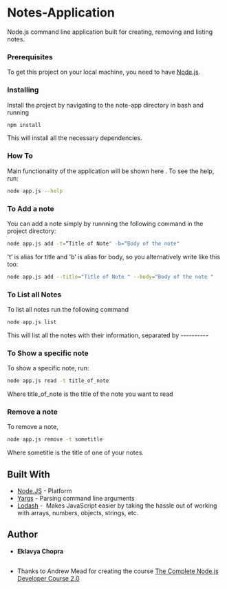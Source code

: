 # Notes-Application
Node.js command line application built for creating, removing and listing notes.


### Prerequisites

To get this project on your local machine, you need to have [Node.js](https://nodejs.org).

### Installing

Install the project  by navigating to the note-app directory  in bash  and running



```bash
npm install
```

This will install all the necessary dependencies. 

### How To

 Main functionality of the application will be shown here .
 To see the help, run: 

```bash
node app.js --help
```

###  To Add a note

You can add a note simply by runnning the following command in the project directory:

```bash
node app.js add -t=“Title of Note" -b=“Body of the note"
```

't’ is alias for title and 'b’ is alias for body, so you alternatively write like this too:

```bash
node app.js add --title="Title of Note " --body="Body of the note "
```


### To List all Notes

To list all notes run the following command


```bash
node app.js list
```

This will list all the notes with their information, separated by ----------

### To Show a specific note

To show a specific note, run:

```bash
node app.js read -t title_of_note
```

Where title_of_note is the title of the note you want to read

### Remove a note

To remove a note,

```bash
node app.js remove -t sometitle
```

Where sometitle is the title of one of your notes.


## Built With

* [Node.JS](http://nodejs.org) - Platform
* [Yargs](http://yargs.js.org/) - Parsing command line arguments 
* [Lodash](https://lodash.com) -  Makes JavaScript easier by taking the hassle out of working with arrays, numbers, objects, strings, etc. 

## Author

* **Eklavya Chopra** 

##
##


* Thanks to Andrew Mead for creating the course [The Complete Node.js Developer Course 2.0](https://www.udemy.com/the-complete-nodejs-developer-course-2/)
